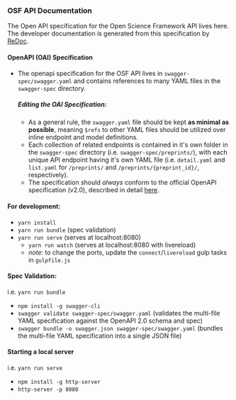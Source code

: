 ### OSF API Documentation
The Open API specification for the Open Science Framework API lives here.
The developer documentation is generated from this specification by [ReDoc](https://github.com/Rebilly/ReDoc).

#### OpenAPI (OAI) Specification
- The openapi specification for the OSF API lives in `swagger-spec/swagger.yaml` and contains references to many YAML files in the `swagger-spec` directory.

  ##### Editing the OAI Specification:
  - As a general rule, the `swagger.yaml` file should be kept **as minimal as possible**, meaning `$refs` to other YAML files should be utilized over inline endpoint and model definitions.
  - Each collection of related endpoints is contained in it's own folder in the `swagger-spec` directory (i.e. `swagger-spec/preprints/`), with each unique API endpoint having it's own YAML file (i.e. `detail.yaml` and `list.yaml` for `/preprints/` and `/preprints/{preprint_id}/`, respectively).
  - The specification should *always* conform to the official OpenAPI specification (v2.0), described in detail [here](http://swagger.io/specification/).

#### For development:
- `yarn install`
- `yarn run bundle` (spec validation)
- `yarn run serve` (serves at localhost:8080)
  - `yarn run watch` (serves at localhost:8080 with livereload)
  - *note*: to change the ports, update the `connect`/`livereload` gulp tasks in `gulpfile.js`

#### Spec Validation:
i.e. `yarn run bundle`
- `npm install -g swagger-cli`
- `swagger validate swagger-spec/swagger.yaml` (validates the multi-file YAML specification against the OpenAPI 2.0 schema and spec)
- `swagger bundle -o swagger.json swagger-spec/swagger.yaml` (bundles the multi-file YAML specification into a single JSON file)

#### Starting a local server
i.e. `yarn run serve`
- `npm install -g http-server`
- `http-server -p 8080`
